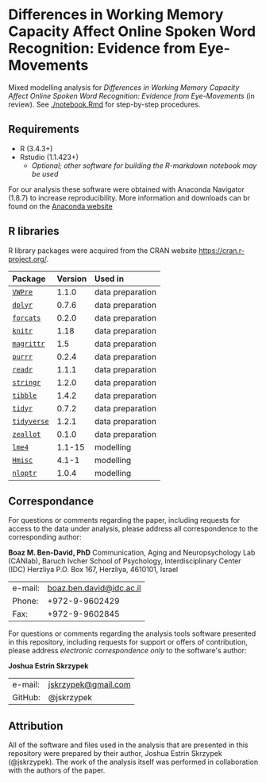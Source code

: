 # Differences in Working Memory Capacity Affect Online Spoken Word Recognition: Evidence from Eye-Movements

Mixed modelling analysis for *Differences in Working Memory Capacity Affect Online Spoken Word Recognition: Evidence from Eye-Movements* (in review). See [./notebook.Rmd](./notebook.Rmd) for step-by-step procedures.

## Requirements

+ R (3.4.3+)
+ Rstudio (1.1.423+)
  - *Optional; other software for building the R-markdown notebook may be used*

For our analysis these software were obtained with Anaconda Navigator (1.8.7) to increase reproducibility. More information and downloads can br found on the [Anaconda website](https://www.anaconda.com/)

## R libraries

R library packages were acquired from the CRAN website https://cran.r-project.org/.

| Package                                                                     | Version | Used in
|:----------------------------------------------------------------------------|:--------|:----------------
| [`VWPre`](https://cran.r-project.org/web/packages/VWPre/index.html)         | 1.1.0   | data preparation
| [`dplyr`](https://cran.r-project.org/web/packages/dplyr/index.html)         | 0.7.6   | data preparation
| [`forcats`](https://cran.r-project.org/web/packages/forcats/index.html)     | 0.2.0   | data preparation
| [`knitr`](https://cran.r-project.org/web/packages/knitr/index.html)         | 1.18    | data preparation
| [`magrittr`](https://cran.r-project.org/web/packages/magrittr/index.html)   | 1.5     | data preparation
| [`purrr`](https://cran.r-project.org/web/packages/purrr/index.html)         | 0.2.4   | data preparation
| [`readr`](https://cran.r-project.org/web/packages/readr/index.html)         | 1.1.1   | data preparation
| [`stringr`](https://cran.r-project.org/web/packages/stringr/index.html)     | 1.2.0   | data preparation
| [`tibble`](https://cran.r-project.org/web/packages/tibble/index.html)       | 1.4.2   | data preparation
| [`tidyr`](https://cran.r-project.org/web/packages/tidyr/index.html)         | 0.7.2   | data preparation
| [`tidyverse`](https://cran.r-project.org/web/packages/tidyverse/index.html) | 1.2.1   | data preparation
| [`zeallot`](https://cran.r-project.org/web/packages/zeallot/index.html)     | 0.1.0   | data preparation
| [`lme4`](https://cran.r-project.org/web/packages/lme4/index.html)           | 1.1-15  | modelling
| [`Hmisc`](https://cran.r-project.org/web/packages/Hmisc/index.html)         | 4.1-1   | modelling
| [`nloptr`](https://cran.r-project.org/web/packages/nloptr/index.html)       | 1.0.4   | modelling

## Correspondance

For questions or comments regarding the paper, including requests for access to the data under analysis, please address all correspondence to the corresponding author:

**Boaz M. Ben-David, PhD**
Communication, Aging and Neuropsychology Lab (CANlab),
Baruch Ivcher School of Psychology, Interdisciplinary Center (IDC) Herzliya
P.O. Box 167, Herzliya, 4610101, Israel

| | |
|:--|:--|
| e-mail: |	[boaz.ben.david@idc.ac.il](mailto:boaz.ben.david@idc.ac.il) |
| Phone:  | 	+972-9-9602429 |
| Fax: | +972-9-9602845  |

For questions or comments regarding the analysis tools software presented in this repository, including requests for support or offers of contribution, please address *electronic correspondence only* to the software's author:

**Joshua Estrin Skrzypek**

| | |
|:--|:--|
| e-mail: |	[jskrzypek@gmail.com](mailto:jskrzypek@gmail.com) |
| GitHub: |	@jskrzypek |

## Attribution

All of the software and files used in the analysis that are presented in this repository were prepared by their author, Joshua Estrin Skrzypek (@jskrzypek). The work of the analysis itself was performed in collaboration with the authors of the paper.
